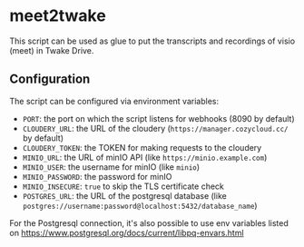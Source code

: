 # meet2twake

This script can be used as glue to put the transcripts and recordings of visio
(meet) in Twake Drive.

## Configuration

The script can be configured via environment variables:

* `PORT`: the port on which the script listens for webhooks (8090 by default)
* `CLOUDERY_URL`: the URL of the cloudery (`https://manager.cozycloud.cc/` by default)
* `CLOUDERY_TOKEN`: the TOKEN for making requests to the cloudery
* `MINIO_URL`: the URL of minIO API (like `https://minio.example.com`)
* `MINIO_USER`: the username for minIO (like `minio`)
* `MINIO_PASSWORD`: the password for minIO
* `MINIO_INSECURE`: `true` to skip the TLS certificate check
* `POSTGRES_URL`: the URL of the postgresql database (like `postgres://username:password@localhost:5432/database_name`)

For the Postgresql connection, it's also possible to use env variables listed on
https://www.postgresql.org/docs/current/libpq-envars.html
